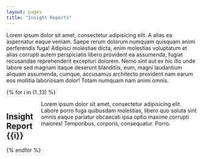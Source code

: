 ```yaml
---
layout: pages
title: "Insight Reports"
---
```


Lorem ipsum dolor sit amet, consectetur adipisicing elit. A alias ea aspernatur eaque veniam. Saepe rerum dolorum numquam quisquam animi perferendis fuga! Adipisci molestiae dicta, enim molestias voluptatum et alias corrupti autem perspiciatis libero provident ea assumenda, fugiat recusandae reprehenderit excepturi dolorem. Nemo sint aut ex hic illo unde labore sed magnam itaque deserunt blanditiis, eum, magni laudantium aliquam assumenda, cumque, accusamus architecto provident nam earum eos mollitia laboriosam dolor! Totam numquam nam animi omnis.

{% for i in (1..13) %}
  
<div id="{{include.section_id}}" data-magellan-target="{{include.section_id}}" class="section {% cycle '', 'fill-grey' %}">
    <div class="row">
        <div class="medium-8 small-centered columns">
        <h2 class="text-center">Insight Report {{i}}</h2>
            Lorem ipsum dolor sit amet, consectetur adipisicing elit. Labore porro fuga quibusdam molestias, libero quo soluta sint omnis eaque pariatur obcaecati ipsa optio maxime corrupti maiores! Temporibus, corporis, consequatur. Porro.
        </div>
    </div>
</div>
{% endfor %}
